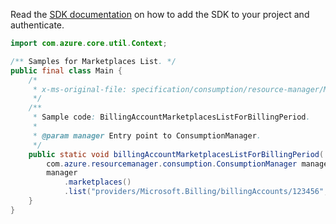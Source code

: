 Read the [SDK documentation](https://github.com/Azure/azure-sdk-for-java/blob/azure-resourcemanager-consumption_1.0.0-beta.3/sdk/consumption/azure-resourcemanager-consumption/README.md) on how to add the SDK to your project and authenticate.

```java
import com.azure.core.util.Context;

/** Samples for Marketplaces List. */
public final class Main {
    /*
     * x-ms-original-file: specification/consumption/resource-manager/Microsoft.Consumption/stable/2021-10-01/examples/MarketplacesByBillingAccountListForBillingPeriod.json
     */
    /**
     * Sample code: BillingAccountMarketplacesListForBillingPeriod.
     *
     * @param manager Entry point to ConsumptionManager.
     */
    public static void billingAccountMarketplacesListForBillingPeriod(
        com.azure.resourcemanager.consumption.ConsumptionManager manager) {
        manager
            .marketplaces()
            .list("providers/Microsoft.Billing/billingAccounts/123456", null, null, null, Context.NONE);
    }
}
```
